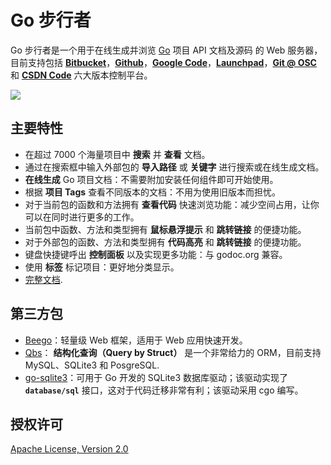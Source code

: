 Go 步行者
========

Go 步行者是一个用于在线生成并浏览 <a target="_blank" href="http://docs.studygolang.com/">Go</a> 项目 API 文档及源码 的 Web 服务器，目前支持包括 <b><a target="_blank" href="https://bitbucket.org/">Bitbucket</a></b>，<b><a target="_blank" href="https://github.com/">Github</a></b>，<b><a target="_blank" href="http://code.google.com/">Google Code</a></b>，<b><a target="_blank" href="https://launchpad.net/">Launchpad</a></b>，<b><a target="_blank" href="http://git.oschina.net/">Git @ OSC</a></b> 和 <b><a target="_blank" href="https://code.csdn.net/">CSDN Code</a></b> 六大版本控制平台。

![](https://github.com/Unknwon/gowalker/blob/master/docs/images/whatisthis_ZH.png?raw=true)

## 主要特性

- 在超过 7000 个海量项目中 **搜索** 并 **查看** 文档。
- 通过在搜索框中输入外部包的 **导入路径** 或 **关键字** 进行搜索或在线生成文档。
- **在线生成** Go 项目文档：不需要附加安装任何组件即可开始使用。
- 根据 **项目 Tags** 查看不同版本的文档：不用为使用旧版本而担忧。
- 对于当前包的函数和方法拥有 **查看代码** 快速浏览功能：减少空间占用，让你可以在同时进行更多的工作。
- 当前包中函数、方法和类型拥有 **鼠标悬浮提示** 和 **跳转链接** 的便捷功能。
- 对于外部包的函数、方法和类型拥有 **代码高亮** 和 **跳转链接** 的便捷功能。
- 键盘快捷键呼出 **控制面板** 以及实现更多功能：与 godoc.org 兼容。
- 使用 **标签** 标记项目：更好地分类显示。
- [完整文档](https://github.com/Unknwon/gowalker/blob/master/docs/Features_ZH.md).

## 第三方包

- [Beego](http://gowalker.org/github.com/astaxie/beego)：轻量级 Web 框架，适用于 Web 应用快速开发。
- [Qbs](http://gowalker.org/github.com/coocood/qbs)： **结构化查询（Query by Struct）** 是一个非常给力的 ORM，目前支持 MySQL、SQLite3 和 PosgreSQL.
- [go-sqlite3](http://gowalker.org/github.com/mattn/go-sqlite3)：可用于 Go 开发的 SQLite3 数据库驱动；该驱动实现了 **`database/sql`** 接口，这对于代码迁移非常有利；该驱动采用 cgo 编写。

## 授权许可

[Apache License, Version 2.0](http://www.apache.org/licenses/LICENSE-2.0.html)
